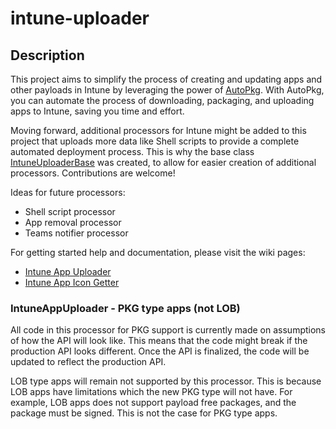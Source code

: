 # intune-uploader

## Description
This project aims to simplify the process of creating and updating apps and other payloads in Intune by leveraging the power of [AutoPkg](https://github.com/autopkg/autopkg). With AutoPkg, you can automate the process of downloading, packaging, and uploading apps to Intune, saving you time and effort.

Moving forward, additional processors for Intune might be added to this project that uploads more data like Shell scripts to provide a complete automated deployment process. This is why the base class [IntuneUploaderBase](IntuneUploader/IntuneUploaderLib/IntuneUploaderBase.py) was created, to allow for easier creation of additional processors. Contributions are welcome!

Ideas for future processors:
- Shell script processor
- App removal processor
- Teams notifier processor

For getting started help and documentation, please visit the wiki pages:
- [Intune App Uploader](https://github.com/almenscorner/intune-uploader/wiki/IntuneAppUploader)
- [Intune App Icon Getter](https://github.com/almenscorner/intune-uploader/wiki/IntuneAppIconGetter)

### IntuneAppUploader - PKG type apps (not LOB)
All code in this processor for PKG support is currently made on assumptions of how the API will look like. This means that the code might break if the production API looks different. Once the API is finalized, the code will be updated to reflect the production API.

LOB type apps will remain not supported by this processor. This is because LOB apps have limitations which the new PKG type will not have. For example, LOB apps does not support payload free packages, and the package must be signed. This is not the case for PKG type apps.